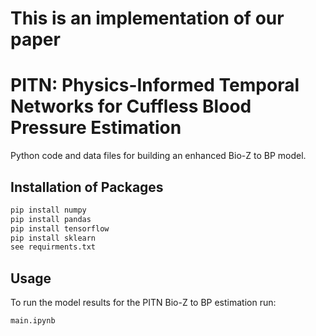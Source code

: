 # This is an implementation of our paper


# PITN: Physics-Informed Temporal Networks for Cuffless Blood Pressure Estimation
Python code and data files for building an enhanced Bio-Z to BP model.

## Installation of Packages 
```bash
pip install numpy 
pip install pandas
pip install tensorflow
pip install sklearn
see requirments.txt
```

## Usage
To run the model results for the PITN Bio-Z to BP estimation run:
```bash
main.ipynb
```
